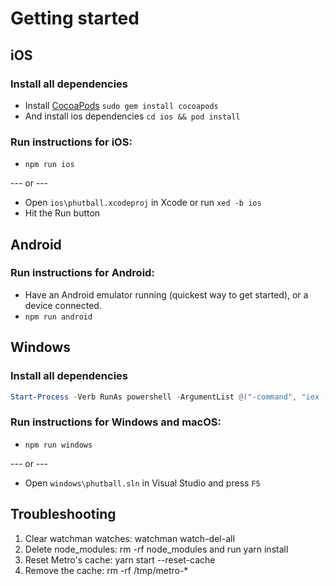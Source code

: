 # Getting started

## iOS

### Install all dependencies

- Install [CocoaPods](https://cocoapods.org/) `sudo gem install cocoapods`
- And install ios dependencies `cd ios && pod install`

### Run instructions for iOS:

- `npm run ios`

--- or ---

- Open `ios\phutball.xcodeproj` in Xcode or run `xed -b ios`
- Hit the Run button

## Android

### Run instructions for Android:

- Have an Android emulator running (quickest way to get started), or a device connected.
- `npm run android`

## Windows 

### Install all dependencies 

```powershell
Start-Process -Verb RunAs powershell -ArgumentList @("-command", "iex ((New-Object System.Net.WebClient).DownloadString('https://raw.githubusercontent.com/microsoft/react-native-windows/master/vnext/Scripts/rnw-dependencies.ps1'))")
```

### Run instructions for Windows and macOS:

- `npm run windows`

--- or ---

- Open `windows\phutball.sln` in Visual Studio and press `F5`

## Troubleshooting

1. Clear watchman watches: watchman watch-del-all
2. Delete node_modules: rm -rf node_modules and run yarn install
3. Reset Metro's cache: yarn start --reset-cache
4. Remove the cache: rm -rf /tmp/metro-*
